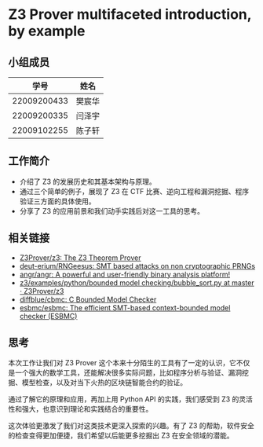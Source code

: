 # Z3 Prover multifaceted introduction, by example

## 小组成员

| 学号 | 姓名 |
| ---- | ---- |
| 22009200433 | 樊宸华 |
| 22009200335 | 闫泽宇 |
| 22009102255 | 陈子轩 |

## 工作简介

- 介绍了 Z3 的发展历史和其基本架构与原理。
- 通过三个简单的例子，展现了 Z3 在 CTF 比赛、逆向工程和漏洞挖掘、程序验证三方面的具体使用。
- 分享了 Z3 的应用前景和我们动手实践后对这一工具的思考。

## 相关链接

- [Z3Prover/z3: The Z3 Theorem Prover](https://github.com/Z3Prover/z3)
- [deut-erium/RNGeesus: SMT based attacks on non cryptographic PRNGs](https://github.com/deut-erium/RNGeesus)
- [angr/angr: A powerful and user-friendly binary analysis platform!](https://github.com/angr/angr)
- [z3/examples/python/bounded model checking/bubble_sort.py at master · Z3Prover/z3](https://github.com/Z3Prover/z3/blob/master/examples/python/bounded%20model%20checking/bubble_sort.py)
- [diffblue/cbmc: C Bounded Model Checker](https://github.com/diffblue/cbmc)
- [esbmc/esbmc: The efficient SMT-based context-bounded model checker (ESBMC)](https://github.com/esbmc/esbmc)

## 思考

本次工作让我们对 Z3 Prover 这个本来十分陌生的工具有了一定的认识，它不仅是一个强大的数学工具，还能解决很多实际问题，比如程序分析与验证、漏洞挖掘、模型检查，以及对当下火热的区块链智能合约的验证。

通过了解它的原理和应用，再加上用 Python API 的实践，我们感受到 Z3 的灵活性和强大，也意识到理论和实践结合的重要性。

这次体验更激发了我们对这类技术更深入探索的兴趣。有了 Z3 的帮助，软件安全的检查变得更加便捷，我们希望以后能更多挖掘出 Z3 在安全领域的潜能。
